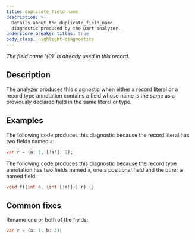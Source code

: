 ```yaml
---
title: duplicate_field_name
description: >-
  Details about the duplicate_field_name
  diagnostic produced by the Dart analyzer.
underscore_breaker_titles: true
body_class: highlight-diagnostics
---
```


_The field name '{0}' is already used in this record._

## Description

The analyzer produces this diagnostic when either a record literal or a
record type annotation contains a field whose name is the same as a
previously declared field in the same literal or type.

## Examples

The following code produces this diagnostic because the record literal has
two fields named `a`:

```dart
var r = (a: 1, [!a!]: 2);
```

The following code produces this diagnostic because the record type
annotation has two fields named `a`, one a positional field and the other
a named field:

```dart
void f((int a, {int [!a!]}) r) {}
```

## Common fixes

Rename one or both of the fields:

```dart
var r = (a: 1, b: 2);
```
